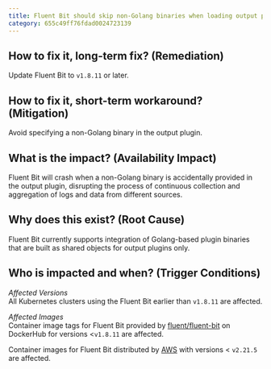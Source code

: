 ```yaml
---
title: Fluent Bit should skip non-Golang binaries when loading output plugins
category: 655c49ff76fdad0024723139
---
```


## How to fix it, long-term fix? (Remediation)

Update Fluent Bit to `v1.8.11` or later.

## How to fix it, short-term workaround? (Mitigation)

Avoid specifying a non-Golang binary in the output plugin.

## What is the impact? (Availability Impact)

Fluent Bit will crash when a non-Golang binary is accidentally provided in the output plugin, disrupting the process of continuous collection and aggregation of logs and data from different sources.

## Why does this exist? (Root Cause)

Fluent Bit currently supports integration of Golang-based plugin binaries that are built as shared objects for output plugins only.

## Who is impacted and when? (Trigger Conditions)

_Affected Versions_  
All Kubernetes clusters using the Fluent Bit earlier than `v1.8.11` are affected.

_Affected Images_  
Container image tags for Fluent Bit provided by [fluent/fluent-bit](https://hub.docker.com/r/fluent/fluent-bit) on DockerHub for versions \<`v1.8.11` are affected.

Container images for Fluent Bit distributed by [AWS](https://github.com/aws/aws-for-fluent-bit) with versions \< `v2.21.5` are affected.